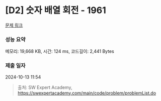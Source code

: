 # [D2] 숫자 배열 회전 - 1961 

[문제 링크](https://swexpertacademy.com/main/code/problem/problemDetail.do?contestProbId=AV5Pq-OKAVYDFAUq) 

### 성능 요약

메모리: 19,668 KB, 시간: 124 ms, 코드길이: 2,441 Bytes

### 제출 일자

2024-10-13 11:54



> 출처: SW Expert Academy, https://swexpertacademy.com/main/code/problem/problemList.do